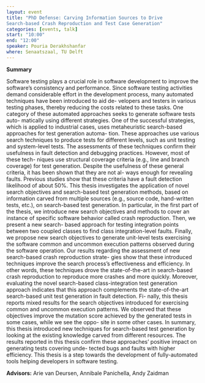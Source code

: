 ```yaml
---
layout: event
title: "PhD Defense: Carving Information Sources to Drive
Search-based Crash Reproduction and Test Case Generation"
categories: [events, talk]
start: "10:00"
end: "12:00"
speaker: Pouria Derakhshanfar
where: Senaatszaal, TU Delft
---
```


**Summary**

Software testing plays a crucial role in software development to improve the software’s consistency and performance. Since software testing activities demand considerable effort in the development process, many automated techniques have been introduced to aid de- velopers and testers in various testing phases, thereby reducing the costs related to these tasks. One category of these automated approaches seeks to generate software tests auto- matically using different strategies. One of the successful strategies, which is applied to industrial cases, uses metaheuristic search-based approaches for test generation automa- tion. These approaches use various search techniques to produce tests for different levels, such as unit testing and system-level tests. The assessments of these techniques confirm their usefulness in fault detection and debugging practices. However, most of these tech- niques use structural coverage criteria (e.g., line and branch coverage) for test generation. Despite the usefulness of these general criteria, it has been shown that they are not al- ways enough for revealing faults. Previous studies show that these criteria have a fault detection likelihood of about 50%.
This thesis investigates the application of novel search objectives and search-based test generation methods, based on information carved from multiple sources (e.g., source code, hand-written tests, etc.), on search-based test generation. In particular, in the first part of the thesis, we introduce new search objectives and methods to cover an instance of specific software behavior called crash reproduction. Then, we present a new search- based approach for testing integration points between two coupled classes to find class integration-level faults. Finally, we propose new search objectives to generate unit-level tests exercising the software common and uncommon execution patterns observed during the software operation.
Our results regarding the assessment of new search-based crash reproduction strate- gies show that these introduced techniques improve the search process’s effectiveness and efficiency. In other words, these techniques drove the state-of-the-art in search-based crash reproduction to reproduce more crashes and more quickly. Moreover, evaluating the novel search-based class-integration test generation approach indicates that this approach complements the state-of-the-art search-based unit test generation in fault detection. Fi- nally, this thesis reports mixed results for the search objectives introduced for exercising common and uncommon execution patterns. We observed that these objectives improve the mutation score achieved by the generated tests in some cases, while we see the oppo- site in some other cases.
In summary, this thesis introduced new techniques for search-based test generation by looking at the existing knowledge carved from different resources. The results reported in this thesis confirm these approaches’ positive impact on generating tests covering unde- tected bugs and faults with higher efficiency. This thesis is a step towards the development of fully-automated tools helping developers in software testing.

**Advisors:** Arie van Deursen, Annibale Panichella, Andy Zaidman

